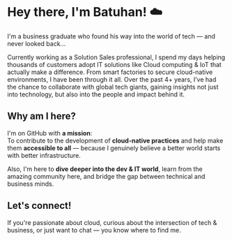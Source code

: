 # Hey there, I'm Batuhan! ☁️
I'm a business graduate who found his way into the world of tech — and never looked back...
    
Currently working as a Solution Sales professional, I spend my days helping thousands of customers adopt IT solutions like Cloud computing & IoT that actually make a difference. From smart factories to secure cloud-native environments, I have been through it all.
Over the past 4+ years, I’ve had the chance to collaborate with global tech giants, gaining insights not just into technology, but also into the people and impact behind it.

## Why am I here?

I'm on GitHub with **a mission**:  
To contribute to the development of **cloud-native practices** and help make them **accessible to all** — because I genuinely believe a better world starts with better infrastructure.

Also, I'm here to **dive deeper into the dev & IT world**, learn from the amazing community here, and bridge the gap between technical and business minds.

## Let's connect!

If you're passionate about cloud, curious about the intersection of tech & business, or just want to chat — you know where to find me.

> 